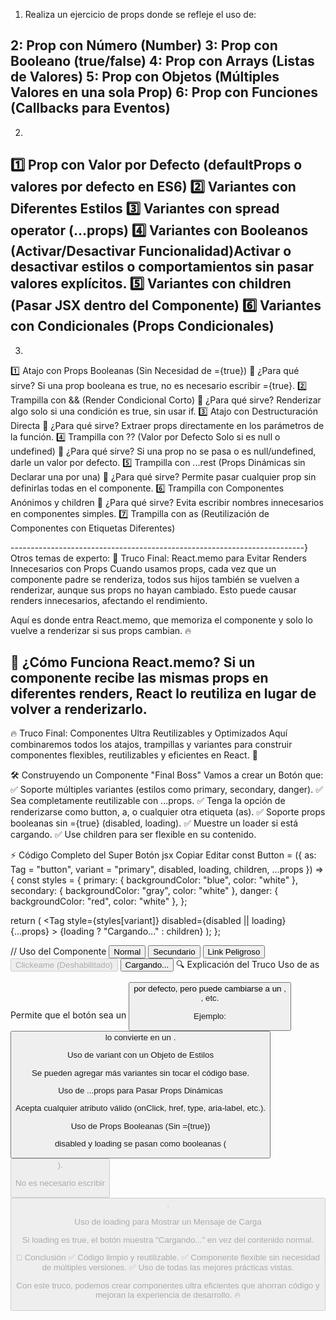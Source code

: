1) Realiza un ejercicio de props donde se refleje el uso de:

2: Prop con Número (Number)
3: Prop con Booleano (true/false)
4: Prop con Arrays (Listas de Valores)
5: Prop con Objetos (Múltiples Valores en una sola Prop)
6: Prop con Funciones (Callbacks para Eventos)
---------------------------------
2) 
1️⃣ Prop con Valor por Defecto (defaultProps o valores por defecto en ES6)
2️⃣ Variantes con Diferentes Estilos 
3️⃣ Variantes con spread operator (...props)
4️⃣ Variantes con Booleanos (Activar/Desactivar Funcionalidad)Activar o desactivar estilos o comportamientos sin pasar valores explícitos.
5️⃣ Variantes con children (Pasar JSX dentro del Componente)
6️⃣ Variantes con Condicionales (Props Condicionales)
----------------------------------------------------------
3)
1️⃣ Atajo con Props Booleanas (Sin Necesidad de ={true})
📌 ¿Para qué sirve?
Si una prop booleana es true, no es necesario escribir ={true}.
2️⃣ Trampilla con && (Render Condicional Corto)
📌 ¿Para qué sirve?
Renderizar algo solo si una condición es true, sin usar if.
3️⃣ Atajo con Destructuración Directa
📌 ¿Para qué sirve?
Extraer props directamente en los parámetros de la función.
4️⃣ Trampilla con ?? (Valor por Defecto Solo si es null o undefined)
📌 ¿Para qué sirve?
Si una prop no se pasa o es null/undefined, darle un valor por defecto.
5️⃣ Trampilla con ...rest (Props Dinámicas sin Declarar una por una)
📌 ¿Para qué sirve?
Permite pasar cualquier prop sin definirlas todas en el componente.
6️⃣ Trampilla con Componentes Anónimos y children
📌 ¿Para qué sirve?
Evita escribir nombres innecesarios en componentes simples.
7️⃣ Trampilla con as (Reutilización de Componentes con Etiquetas Diferentes)



-------------------------------------------------------------------------}
Otros temas de experto:
🚀 Truco Final: React.memo para Evitar Renders Innecesarios con Props
Cuando usamos props, cada vez que un componente padre se renderiza, todos sus hijos también se vuelven a renderizar, aunque sus props no hayan cambiado. Esto puede causar renders innecesarios, afectando el rendimiento.

Aquí es donde entra React.memo, que memoriza el componente y solo lo vuelve a renderizar si sus props cambian. 🔥

📌 ¿Cómo Funciona React.memo?
Si un componente recibe las mismas props en diferentes renders, React lo reutiliza en lugar de volver a renderizarlo.
--------------------------------------------------------











🔥 Truco Final: Componentes Ultra Reutilizables y Optimizados
Aquí combinaremos todos los atajos, trampillas y variantes para construir componentes flexibles, reutilizables y eficientes en React. 🚀

🛠️ Construyendo un Componente "Final Boss"
Vamos a crear un Botón que:
✅ Soporte múltiples variantes (estilos como primary, secondary, danger).
✅ Sea completamente reutilizable con ...props.
✅ Tenga la opción de renderizarse como button, a, o cualquier otra etiqueta (as).
✅ Soporte props booleanas sin ={true} (disabled, loading).
✅ Muestre un loader si está cargando.
✅ Use children para ser flexible en su contenido.

⚡ Código Completo del Super Botón
jsx
Copiar
Editar
const Button = ({ 
  as: Tag = "button", 
  variant = "primary", 
  disabled, 
  loading, 
  children, 
  ...props 
}) => {
  const styles = {
    primary: { backgroundColor: "blue", color: "white" },
    secondary: { backgroundColor: "gray", color: "white" },
    danger: { backgroundColor: "red", color: "white" },
  };

  return (
    <Tag 
      style={styles[variant]} 
      disabled={disabled || loading} 
      {...props}
    >
      {loading ? "Cargando..." : children}
    </Tag>
  );
};

// Uso del Componente
<Button>Normal</Button>
<Button variant="secondary">Secundario</Button>
<Button variant="danger" as="a" href="#">Link Peligroso</Button>
<Button disabled>Clickeame (Deshabilitado)</Button>
<Button loading>Cargando...</Button>
🔍 Explicación del Truco
Uso de as

Permite que el botón sea un <button> por defecto, pero puede cambiarse a un <a>, <div>, etc.

Ejemplo: <Button as="a" href="#"> lo convierte en un <a>.

Uso de variant con un Objeto de Estilos

Se pueden agregar más variantes sin tocar el código base.

Uso de ...props para Pasar Props Dinámicas

Acepta cualquier atributo válido (onClick, href, type, aria-label, etc.).

Uso de Props Booleanas (Sin ={true})

disabled y loading se pasan como booleanas (<Button disabled />).

No es necesario escribir <Button disabled={true} />.

Uso de loading para Mostrar un Mensaje de Carga

Si loading es true, el botón muestra "Cargando..." en vez del contenido normal.

🚀 Conclusión
✅ Código limpio y reutilizable.
✅ Componente flexible sin necesidad de múltiples versiones.
✅ Uso de todas las mejores prácticas vistas.

Con este truco, podemos crear componentes ultra eficientes que ahorran código y mejoran la experiencia de desarrollo. 🔥
